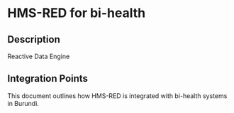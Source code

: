 # HMS-RED for bi-health

## Description

Reactive Data Engine

## Integration Points

This document outlines how HMS-RED is integrated with bi-health systems in Burundi.
